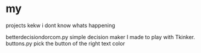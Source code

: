 # my
projects kekw
i dont know whats happening

betterdecisiondorcom.py 
  simple decision maker I made to play with Tkinker.
buttons.py
  pick the button of the right text color
